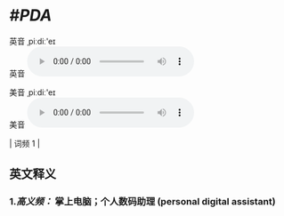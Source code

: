 # ***\#PDA*** 
英音 ˌpiːdiː'eɪ  
英音
<audio src="./media/PDA-b.aac" controls="controls"></audio>

美音 ˌpiːdiː'eɪ  
美音
<audio src="./media/PDA.aac" controls="controls"></audio>



| 词频 1 |  

英文释义
---
### 1.*高义频：* **掌上电脑；个人数码助理 (personal digital assistant)**  


